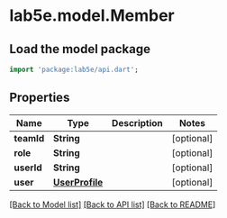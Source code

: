 # lab5e.model.Member

## Load the model package
```dart
import 'package:lab5e/api.dart';
```

## Properties
Name | Type | Description | Notes
------------ | ------------- | ------------- | -------------
**teamId** | **String** |  | [optional] 
**role** | **String** |  | [optional] 
**userId** | **String** |  | [optional] 
**user** | [**UserProfile**](UserProfile.md) |  | [optional] 

[[Back to Model list]](../README.md#documentation-for-models) [[Back to API list]](../README.md#documentation-for-api-endpoints) [[Back to README]](../README.md)


